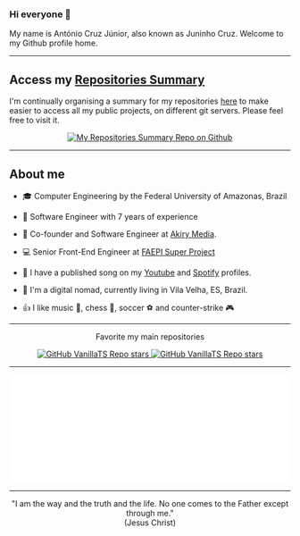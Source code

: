 <!--
**juninhocruzg3/juninhocruzg3** is a ✨ _special_ ✨ repository because its `README.md` (this file) appears on your GitHub profile.

Here are some ideas to get you started:

- 🔭 I’m currently working on ...
- 🌱 I’m currently learning ...
- 👯 I’m looking to collaborate on ...
- 🤔 I’m looking for help with ...
- 💬 Ask me about ...
- 📫 How to reach me: ...
- 😄 Pronouns: ...
- ⚡ Fun fact: ...
-->

### Hi everyone :wave:

My name is António Cruz Júnior, also known as Juninho Cruz. Welcome to my Github profile home.

---

## Access my [Repositories Summary](https://github.com/juninhocruzg3/MyRepositoriesSummary/blob/master/README.md)

I'm continually organising a summary for my repositories [here](https://github.com/juninhocruzg3/MyRepositoriesSummary/blob/master/README.md) to make easier to access all my public projects, on different git servers. Please feel free to visit it.

<p align="center">
  <a href="https://github.com/juninhocruzg3/MyRepositoriesSummary">
    <img alt="My Repositories Summary Repo on Github" src="https://img.shields.io/github/stars/juninhocruzg3/MyRepositoriesSummary?label=My%20Repositories%20Summary&style=social">
  </a>
</p>

---

## About me

- :mortar_board: Computer Engineering by the Federal University of Amazonas, Brazil

- :briefcase: Software Engineer with 7 years of experience

- :rocket: Co-founder and Software Engineer at [Akiry Media](https://akirymedia.com).

- :computer: Senior Front-End Engineer at [FAEPI Super Project](https://super.ufam.edu.br)

<!-- - :tv: I like to talk about Software Development in the Youtube Channel [TG15 Academy](https://www.youtube.com/@tg15academy) -->

- :microphone: I have a published song on my [Youtube](https://www.youtube.com/@juninhocruz) and [Spotify](https://open.spotify.com/artist/629eOeZrqkqRkZ9puBNuGw?si=VZLfXdxbQ6yPQFxXc7iFDw) profiles.

- :house_with_garden: I'm a digital nomad, currently living in Vila Velha, ES, Brazil.

- :thumbsup: I like music :musical_score:, chess :european_castle:, soccer :soccer: and counter-strike :video_game:

---

<p align="center">Favorite my main repositories</p>
<p align="center">
  <a href="https://github.com/juninhocruzg3/VanillaTS">
    <img alt="GitHub VanillaTS Repo stars" src="https://img.shields.io/github/stars/juninhocruzg3/VanillaTS?label=VanillaTS&style=social">
  </a>
  <a href="https://github.com/juninhocruzg3/express-routes-versioning">
    <img alt="GitHub VanillaTS Repo stars" src="https://img.shields.io/github/stars/juninhocruzg3/express-routes-versioning?label=Express%20Routes%20Versioning&style=social">
  </a>
</p>

---

<p align="center">
  <a href="https://open.spotify.com/track/5gHIAhc20bnRTiFCdITkWd?si=d5abbc51f2b24de9">
    <img alt="Listen to me on Spotify" src="https://github.com/juninhocruzg3/juninhocruzg3/blob/master/img/spotify-singer.svg">
  </a>

---

<p align="center" size="1">
    "I am the way and the truth and the life. No one comes to the Father except through me."<br>
(Jesus Christ)
</p>